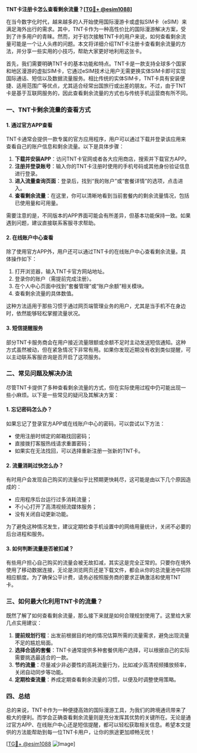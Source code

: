 **TNT卡注册卡怎么查看剩余流量？[[TG💪+ @esim1088](https://t.me/s/esim1088)]**

在当今数字化时代，越来越多的人开始使用国际漫游卡或虚拟SIM卡（eSIM）来满足海外出行的需求。其中，TNT卡作为一种高性价比的国际漫游解决方案，受到了许多用户的青睐。然而，对于初次接触TNT卡的用户来说，如何查看剩余流量可能是一个让人头疼的问题。本文将详细介绍TNT卡注册卡查看剩余流量的方法，并分享一些实用的小技巧，帮助大家更好地利用这张卡。

首先，我们需要明确TNT卡的基本功能和特点。TNT卡是一款支持全球多个国家和地区漫游的虚拟SIM卡，它通过eSIM技术让用户无需更换实体SIM卡即可实现国际通话、短信以及数据流量服务。相比传统的实体SIM卡，TNT卡具有安装便捷、适用范围广等优点，尤其适合经常出国旅行或出差的朋友。不过，由于TNT卡是基于互联网服务的，因此查看剩余流量的方式也与传统手机运营商有所不同。

### **一、TNT卡剩余流量的查看方式**

#### **1. 通过官方APP查看**
TNT卡通常会提供一款专属的官方应用程序，用户可以通过下载并登录该应用来查看自己的账户信息和剩余流量。以下是具体步骤：

1. **下载并安装APP**：访问TNT卡官网或者各大应用商店，搜索并下载官方APP。
2. **注册并登录账号**：输入你的TNT卡注册时使用的手机号码或其他身份验证信息进行登录。
3. **进入流量查询页面**：登录后，找到“我的账户”或“套餐详情”的选项，点击进入。
4. **查看剩余流量**：在这里，你可以清晰地看到当前套餐内的剩余流量情况，包括已使用量和可用量。

需要注意的是，不同版本的APP界面可能会有所差异，但基本功能保持一致。如果遇到问题，建议直接联系客服寻求帮助。

#### **2. 在线账户中心查看**
除了使用官方APP外，用户还可以通过TNT卡的在线账户中心查看剩余流量。具体操作如下：

1. 打开浏览器，输入TNT卡官方网站地址。
2. 登录你的账户（需提前完成注册）。
3. 在个人中心页面中找到“套餐管理”或“账户余额”相关模块。
4. 查看剩余流量的具体数值。

这种方法适用于那些习惯于通过网页端管理业务的用户，尤其是当手机不在身边时，依然能够轻松掌握流量状况。

#### **3. 短信提醒服务**
部分TNT卡服务商会在用户接近流量限额或余额不足时主动发送短信通知。这种方式虽然被动，但在紧急情况下非常有用。如果你发现近期没有收到类似提醒，可以主动联系客服咨询是否开启了这项服务。

### **二、常见问题及解决办法**

尽管TNT卡提供了多种查看剩余流量的方式，但在实际使用过程中仍可能出现一些小麻烦。以下是一些常见的疑问及其解决方案：

#### **1. 忘记密码怎么办？**
如果忘记了登录官方APP或在线账户中心的密码，可以尝试以下方法：
- 使用注册时绑定的邮箱找回密码；
- 直接拨打客服热线请求重置密码；
- 如果实在无法找回，可以选择重新注册一张新的TNT卡。

#### **2. 流量消耗过快怎么办？**
有时用户会发现自己购买的流量似乎比预期更快耗尽，这可能是由以下几个原因造成的：
- 应用程序后台运行过多消耗流量；
- 不小心打开了高清视频流媒体服务；
- 没有关闭自动更新功能。

为了避免这种情况发生，建议定期检查手机设置中的网络用量统计，关闭不必要的后台进程和服务。

#### **3. 如何判断流量是否被扣减？**
有些用户担心自己购买的流量会被无故扣减，其实这是完全正常的。只要你在境外使用了移动数据连接，无论是浏览网页还是下载文件，都会从你的总流量池中扣除相应额度。为了确保公平计费，请务必按照服务商的要求正确激活和使用TNT卡。

### **三、如何最大化利用TNT卡的流量？**

既然了解了如何查看剩余流量，那么接下来就是如何合理规划使用了。这里给大家几点实用建议：

1. **提前规划行程**：出发前根据目的地的情况估算所需的流量需求，避免出现流量不足的尴尬局面。
2. **选择合适的套餐**：TNT卡通常提供多种套餐供用户选择，可以根据自己的实际需要挑选最适合的一款。
3. **节约流量**：尽量减少非必要性的高耗流量行为，比如减少高清视频播放频率，关闭自动同步等功能。
4. **定期检查流量**：养成定期查看剩余流量的习惯，以便及时调整使用策略。

### **四、总结**

总的来说，TNT卡作为一种便捷高效的国际漫游工具，为我们的跨境通讯带来了极大的便利。而学会正确查看剩余流量则是充分发挥其优势的关键所在。无论是通过官方APP、在线账户中心还是短信提醒，都可以轻松获取相关信息。希望本文提供的方法能帮助到每一位TNT卡用户，让你的旅途更加顺畅无忧！

[[TG💪+ @esim1088](https://t.me/s/esim1088) ![Image](https://i.postimg.cc/4NQfJmqS/Snipaste-2025-05-13-00-14-12.png)]